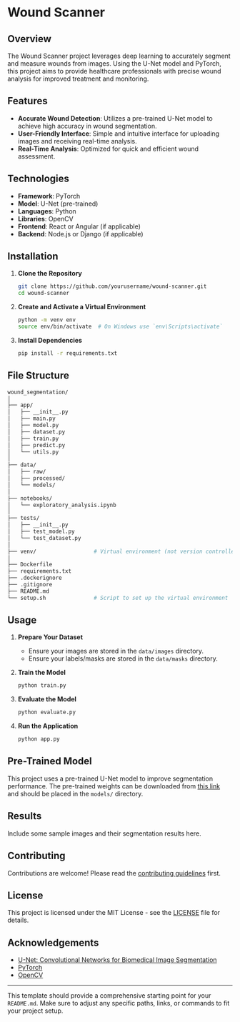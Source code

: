# Wound Scanner

## Overview
The Wound Scanner project leverages deep learning to accurately segment and measure wounds from images. Using the U-Net model and PyTorch, this project aims to provide healthcare professionals with precise wound analysis for improved treatment and monitoring.

## Features
- **Accurate Wound Detection**: Utilizes a pre-trained U-Net model to achieve high accuracy in wound segmentation.
- **User-Friendly Interface**: Simple and intuitive interface for uploading images and receiving real-time analysis.
- **Real-Time Analysis**: Optimized for quick and efficient wound assessment.

## Technologies
- **Framework**: PyTorch
- **Model**: U-Net (pre-trained)
- **Languages**: Python
- **Libraries**: OpenCV
- **Frontend**: React or Angular (if applicable)
- **Backend**: Node.js or Django (if applicable)

## Installation
1. **Clone the Repository**
   ```bash
   git clone https://github.com/yourusername/wound-scanner.git
   cd wound-scanner
   ```

2. **Create and Activate a Virtual Environment**
   ```bash
   python -m venv env
   source env/bin/activate  # On Windows use `env\Scripts\activate`
   ```

3. **Install Dependencies**
   ```bash
   pip install -r requirements.txt
   ```
## File Structure
   ```bash
   wound_segmentation/
│
├── app/
│   ├── __init__.py
│   ├── main.py
│   ├── model.py
│   ├── dataset.py
│   ├── train.py
│   ├── predict.py
│   └── utils.py
│
├── data/
│   ├── raw/
│   ├── processed/
│   └── models/
│
├── notebooks/
│   └── exploratory_analysis.ipynb
│
├── tests/
│   ├── __init__.py
│   ├── test_model.py
│   └── test_dataset.py
│
├── venv/                  # Virtual environment (not version controlled)
│
├── Dockerfile
├── requirements.txt
├── .dockerignore
├── .gitignore
├── README.md
└── setup.sh               # Script to set up the virtual environment
   ```
## Usage
1. **Prepare Your Dataset**
   - Ensure your images are stored in the `data/images` directory.
   - Ensure your labels/masks are stored in the `data/masks` directory.

2. **Train the Model**
   ```bash
   python train.py
   ```

3. **Evaluate the Model**
   ```bash
   python evaluate.py
   ```

4. **Run the Application**
   ```bash
   python app.py
   ```

## Pre-Trained Model
This project uses a pre-trained U-Net model to improve segmentation performance. The pre-trained weights can be downloaded from [this link](#) and should be placed in the `models/` directory.

## Results
Include some sample images and their segmentation results here.

## Contributing
Contributions are welcome! Please read the [contributing guidelines](CONTRIBUTING.md) first.

## License
This project is licensed under the MIT License - see the [LICENSE](LICENSE) file for details.

## Acknowledgements
- [U-Net: Convolutional Networks for Biomedical Image Segmentation](https://arxiv.org/abs/1505.04597)
- [PyTorch](https://pytorch.org/)
- [OpenCV](https://opencv.org/)

---

This template should provide a comprehensive starting point for your `README.md`. Make sure to adjust any specific paths, links, or commands to fit your project setup.
